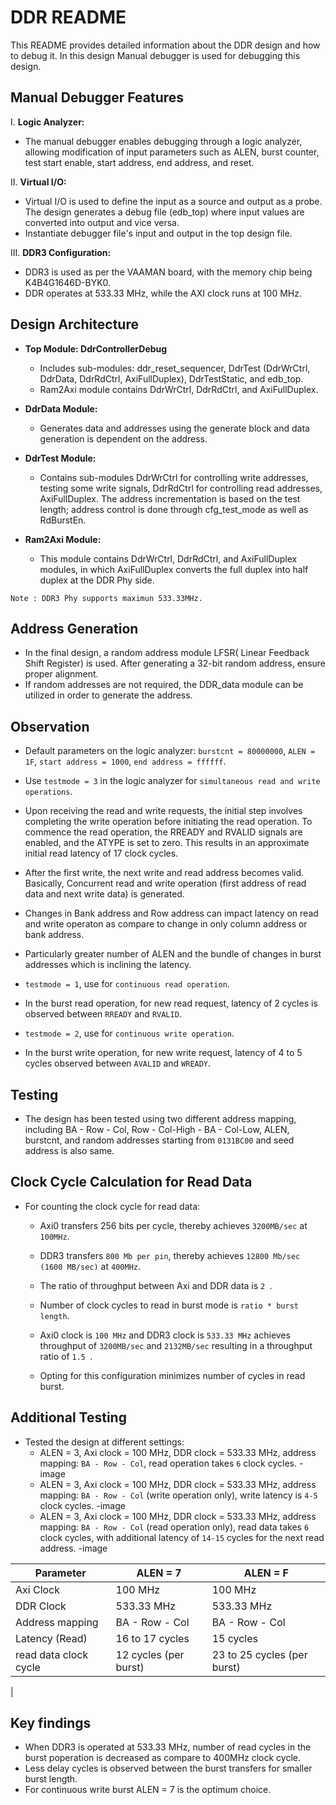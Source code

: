 
# DDR README

This README provides detailed information about the DDR design and how to debug it.
In this design Manual debugger is used for debugging this design.

## Manual Debugger Features

I. **Logic Analyzer:**
   - The manual debugger enables debugging through a logic analyzer, allowing modification of input parameters such as ALEN, burst counter, test start enable, start address, end address, and reset.

II. **Virtual I/O:**
   - Virtual I/O is used to define the input as a source and output as a probe. The design generates a debug file (edb_top) where input values are converted into output and vice versa. 
   - Instantiate debugger file's input and output in the top design file.

III. **DDR3 Configuration:**
   - DDR3 is used as per the VAAMAN board, with the memory chip being K4B4G1646D-BYK0.
   - DDR operates at 533.33 MHz, while the AXI clock runs at 100 MHz.

## Design Architecture

- **Top Module: DdrControllerDebug**
  - Includes sub-modules: ddr_reset_sequencer, DdrTest (DdrWrCtrl, DdrData, DdrRdCtrl, AxiFullDuplex), DdrTestStatic, and edb_top.
  - Ram2Axi module contains DdrWrCtrl, DdrRdCtrl, and AxiFullDuplex.

- **DdrData Module:**
  - Generates data and addresses using the generate block and data generation is dependent on the address.

- **DdrTest Module:**
  - Contains sub-modules DdrWrCtrl for controlling write addresses, testing some write signals, DdrRdCtrl for controlling read addresses, AxiFullDuplex. The address incrementation is based on the test length; address control is done through cfg_test_mode as well as RdBurstEn.

- **Ram2Axi Module:**
  - This module contains DdrWrCtrl, DdrRdCtrl, and AxiFullDuplex modules, in which AxiFullDuplex converts the full duplex into half duplex at the DDR Phy side.

````
Note : DDR3 Phy supports maximun 533.33MHz.
````
## Address Generation

- In the final design, a random address module LFSR( Linear Feedback Shift Register) is used. After generating a 32-bit random address, ensure proper alignment.
- If random addresses are not required, the DDR_data module can be utilized in order to generate the address. 

## Observation

  - Default parameters on the logic analyzer: `burstcnt = 80000000`, `ALEN = 1F`, `start address = 1000`, `end address = ffffff`.
  - Use `testmode = 3` in the logic analyzer for `simultaneous read and write operations`.
  - Upon receiving the read and write requests, the initial step involves completing the write operation before initiating the read operation. To commence the read operation, the RREADY and RVALID signals are enabled, and the ATYPE is set to zero. This results in an approximate initial read latency of 17 clock cycles.
  - After the first write, the next write and read address becomes valid. Basically, Concurrent read and write operation (first address of read data and next write data) is generated.
  - Changes in Bank address and Row address can impact latency on read and write operaton as compare to change in only column address or bank address.
  - Particularly greater number of ALEN and the bundle of changes in burst addresses which is inclining the latency.

  - `testmode = 1`, use for `continuous read operation`.
  - In the burst read operation, for new read request, latency of 2 cycles is observed between `RREADY` and `RVALID`.

  - `testmode = 2`, use for `continuous write operation`.
  - In the burst write operation, for new write request, latency of 4 to 5 cycles observed between `AVALID` and `WREADY`.

## Testing

- The design has been tested using two different address mapping, including BA - Row - Col, Row - Col-High - BA - Col-Low, ALEN, burstcnt, and random addresses starting from `0131BC00` and seed address is also same.

## Clock Cycle Calculation for Read Data

- For counting the clock cycle for read data:
  - Axi0 transfers 256 bits per cycle, thereby achieves `3200MB/sec` at `100MHz`.
  - DDR3 transfers `800 Mb per pin`, thereby achieves `12800 Mb/sec (1600 MB/sec)` at `400MHz`. 
  - The ratio of throughput between Axi and DDR data is `2 `.
  - Number of clock cycles to read in burst mode is `ratio * burst length`.

  -  Axi0 clock is `100 MHz` and DDR3 clock is `533.33 MHz` achieves throughput of `3200MB/sec` and `2132MB/sec` resulting in a throughput ratio of `1.5 `.
  - Opting for this configuration minimizes number of cycles in read burst.

## Additional Testing

- Tested the design at different settings:
  - ALEN = 3, Axi clock = 100 MHz, DDR clock = 533.33 MHz, address mapping: `BA - Row - Col`, read operation takes `6` clock cycles.
 -image
  - ALEN = 3, Axi clock = 100 MHz, DDR clock = 533.33 MHz, address mapping: `BA - Row - Col` (write operation only), write latency is `4-5` clock cycles.
 -image
  - ALEN = 3, Axi clock = 100 MHz, DDR clock = 533.33 MHz, address mapping: `BA - Row - Col` (read operation only), read data takes `6` clock cycles, with additional latency of `14-15` cycles for the next read address.
  -image

| Parameter              | ALEN = 7                     | ALEN = F                     |
|------------------------|------------------------------|------------------------------|
| Axi Clock              | 100 MHz                      | 100 MHz                      |
| DDR Clock              | 533.33 MHz                   | 533.33 MHz                   |
| Address mapping        | BA - Row - Col               | BA - Row - Col               |
| Latency (Read)         | 16 to 17 cycles              | 15 cycles                    |
| read data clock cycle        | 12 cycles (per burst)        | 23 to 25 cycles (per burst)              |
|

## Key findings
 - When DDR3 is operated at 533.33 MHz, number of read cycles in the burst poperation is decreased as compare to 400MHz clock cycle.
 - Less delay cycles is observed between the burst transfers for smaller burst length.
 - For continuous write burst ALEN = 7 is the optimum choice.



